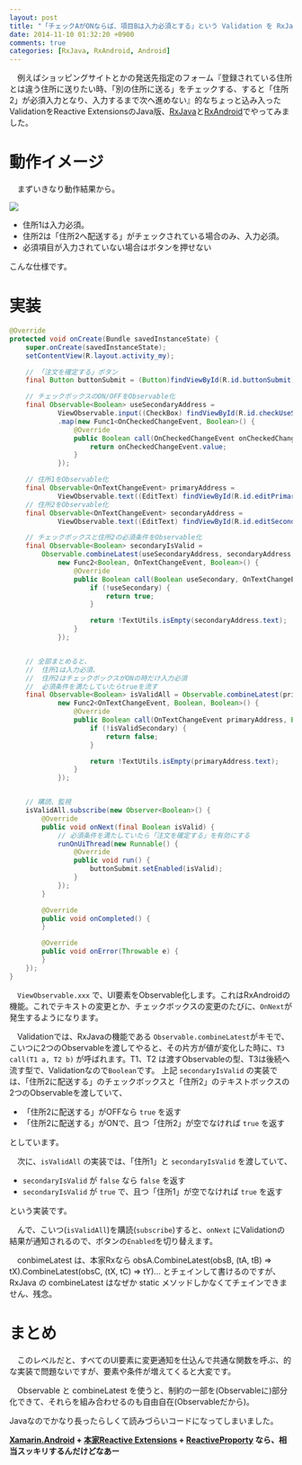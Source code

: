 ```yaml
---
layout: post
title: "「チェックAがONならば、項目Bは入力必須とする」という Validation を RxJava + RxAndroid でやる"
date: 2014-11-10 01:32:20 +0900
comments: true
categories: [RxJava, RxAndroid, Android]
---
```

　例えばショッピングサイトとかの発送先指定のフォーム『登録されている住所とは違う住所に送りたい時、「別の住所に送る」をチェックする、すると「住所2」が必須入力となり、入力するまで次へ進めない』的なちょっと込み入ったValidationをReactive ExtensionsのJava版、[RxJava](https://github.com/ReactiveX/RxJava)と[RxAndroid](https://github.com/ReactiveX/RxAndroid)でやってみました。
<!--more-->
# 動作イメージ

　まずいきなり動作結果から。

![](http://blog.amay077.net/assets/images/posts/complex_validation_with_rxjava_and_rxandroid.gif)

* 住所1は入力必須。
* 住所2は「住所2へ配送する」がチェックされている場合のみ、入力必須。
* 必須項目が入力されていない場合はボタンを押せない

こんな仕様です。

# 実装

```java
@Override
protected void onCreate(Bundle savedInstanceState) {
    super.onCreate(savedInstanceState);
    setContentView(R.layout.activity_my);

    // 「注文を確定する」ボタン
    final Button buttonSubmit = (Button)findViewById(R.id.buttonSubmit);

    // チェックボックスのON/OFFをObservable化
    final Observable<Boolean> useSecondaryAddress =
            ViewObservable.input((CheckBox) findViewById(R.id.checkUseSecondary), true)
            .map(new Func1<OnCheckedChangeEvent, Boolean>() {
                @Override
                public Boolean call(OnCheckedChangeEvent onCheckedChangeEvent) {
                    return onCheckedChangeEvent.value;
                }
            });

    // 住所1をObservable化
    final Observable<OnTextChangeEvent> primaryAddress =
            ViewObservable.text((EditText) findViewById(R.id.editPrimaryAddress), true);
    // 住所2をObservable化
    final Observable<OnTextChangeEvent> secondaryAddress =
            ViewObservable.text((EditText) findViewById(R.id.editSecondaryAddress), true);

    // チェックボックスと住所2の必須条件をObservable化
    final Observable<Boolean> secondaryIsValid = 
        Observable.combineLatest(useSecondaryAddress, secondaryAddress,
            new Func2<Boolean, OnTextChangeEvent, Boolean>() {
                @Override
                public Boolean call(Boolean useSecondary, OnTextChangeEvent secondaryAddress) {
                    if (!useSecondary) {
                        return true;
                    }

                    return !TextUtils.isEmpty(secondaryAddress.text);
                }
            });


    // 全部まとめると、
    //  住所1は入力必須、
    //  住所2はチェックボックスがONの時だけ入力必須
    //  必須条件を満たしていたらtrueを流す
    final Observable<Boolean> isValidAll = Observable.combineLatest(primaryAddress, secondaryIsValid,
            new Func2<OnTextChangeEvent, Boolean, Boolean>() {
                @Override
                public Boolean call(OnTextChangeEvent primaryAddress, Boolean isValidSecondary) {
                    if (!isValidSecondary) {
                        return false;
                    }

                    return !TextUtils.isEmpty(primaryAddress.text);
                }
            });


    // 購読、監視
    isValidAll.subscribe(new Observer<Boolean>() {
        @Override
        public void onNext(final Boolean isValid) {
            // 必須条件を満たしていたら「注文を確定する」を有効にする
            runOnUiThread(new Runnable() {
                @Override
                public void run() {
                    buttonSubmit.setEnabled(isValid);
                }
            });
        }

        @Override
        public void onCompleted() {
        }

        @Override
        public void onError(Throwable e) {
        }
    });
}
```

　``ViewObservable.xxx`` で、UI要素をObservable化します。これはRxAndroidの機能。これでテキストの変更とか、チェックボックスの変更のたびに、``OnNext``が発生するようになります。

　Validationでは、RxJavaの機能である ``Observable.combineLatest``がキモで、こいつに2つのObservableを渡してやると、その片方が値が変化した時に、``T3 call(T1 a, T2 b)`` が呼ばれます。T1、T2 は渡すObservableの型、T3は後続へ流す型で、Validationなので``Boolean``です。
上記 ``secondaryIsValid`` の実装では、「住所2に配送する」のチェックボックスと「住所2」のテキストボックスの2つのObservableを渡していて、

* 「住所2に配送する」がOFFなら ``true`` を返す
* 「住所2に配送する」がONで、且つ「住所2」が空でなければ ``true`` を返す

としています。

　次に、``isValidAll`` の実装では、「住所1」と ``secondaryIsValid`` を渡していて、

* ``secondaryIsValid`` が ``false`` なら ``false`` を返す
* ``secondaryIsValid`` が ``true`` で、且つ「住所1」が空でなければ ``true`` を返す

という実装です。

　んで、こいつ(``isValidAll``)を購読(``subscribe``)すると、``onNext`` にValidationの結果が通知されるので、ボタンの``Enabled``を切り替えます。

　conbimeLatest は、本家Rxなら obsA.CombineLatest(obsB, (tA, tB) => tX).CombineLatest(obsC, (tX, tC) => tY)... とチェインして書けるのですが、RxJava の combineLatest はなぜか static メソッドしかなくてチェインできません、残念。

# まとめ

　このレベルだと、すべてのUI要素に変更通知を仕込んで共通な関数を呼ぶ、的な実装で問題ないですが、要素や条件が増えてくると大変です。

　Observable と combineLatest を使うと、制約の一部を(Observableに)部分化できて、それらを組み合わせるのも自由自在(Observableだから)。

Javaなのでかなり長ったらしくて読みづらいコードになってしまいました。

**[Xamarin.Android](http://xamarin.com/) + [本家Reactive Extensions](https://rx.codeplex.com/) + [ReactiveProporty](https://reactiveproperty.codeplex.com/) なら、相当スッキリするんだけどなあー**